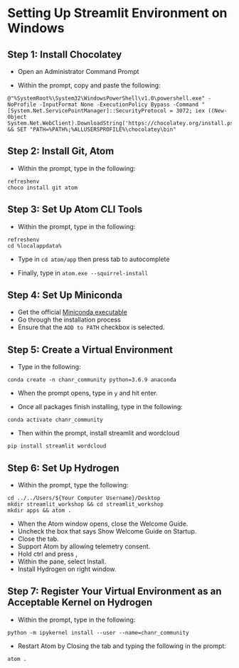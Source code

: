 # Setting Up Streamlit Environment on Windows

## Step 1: Install Chocolatey

- Open an Administrator Command Prompt

- Within the prompt, copy and paste the following:

```
@"%SystemRoot%\System32\WindowsPowerShell\v1.0\powershell.exe" -NoProfile -InputFormat None -ExecutionPolicy Bypass -Command " [System.Net.ServicePointManager]::SecurityProtocol = 3072; iex ((New-Object System.Net.WebClient).DownloadString('https://chocolatey.org/install.ps1'))" && SET "PATH=%PATH%;%ALLUSERSPROFILE%\chocolatey\bin"
```

## Step 2: Install Git, Atom

- Within the prompt, type in the following:

```
refreshenv
choco install git atom
```

## Step 3: Set Up Atom CLI Tools

- Within the prompt, type in the following:
```
refreshenv
cd %localappdata%
```
- Type in ``cd atom/app`` then press tab to autocomplete

- Finally, type in ``atom.exe --squirrel-install``

## Step 4: Set Up Miniconda
- Get the official [Miniconda executable](https://repo.anaconda.com/miniconda/Miniconda3-latest-Windows-x86_64.exe)
- Go through the installation process
- Ensure that the ``ADD to PATH`` checkbox is selected.

## Step 5: Create a Virtual Environment
- Type in the following:
```
conda create -n chanr_community python=3.6.9 anaconda
```
- When the prompt opens, type in ``y`` and hit enter.

- Once all packages finish installing, type in the following:
```
conda activate chanr_community
```

- Then within the prompt, install streamlit and wordcloud
```
pip install streamlit wordcloud
```

## Step 6: Set Up Hydrogen

- Within the prompt, type the following:
```
cd ../../Users/${Your Computer Username}/Desktop
mkdir streamlit_workshop && cd streamlit_workshop
mkdir apps && atom .
```
- When the Atom window opens, close the Welcome Guide.
- Uncheck the box that says Show Welcome Guide on Startup.
- Close the tab.
- Support Atom by allowing telemetry consent.
- Hold ctrl and press ,
- Within the pane, select Install.
- Install Hydrogen on right window.

## Step 7: Register Your Virtual Environment as an Acceptable Kernel on Hydrogen

- Within the prompt, type in the following:
```
python -m ipykernel install --user --name=chanr_community
```

- Restart Atom by Closing the tab and typing the following in the prompt:
```
atom .
```
